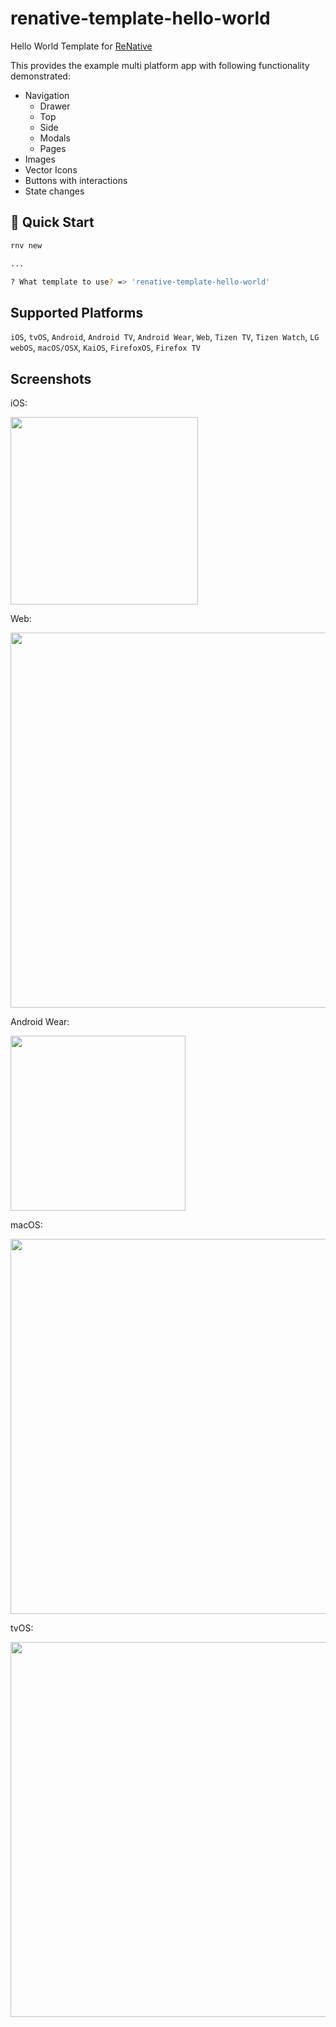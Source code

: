# renative-template-hello-world

Hello World Template for <a href="https://www.npmjs.com/package/renative">ReNative</a>

This provides the example multi platform app with following functionality demonstrated:

- Navigation
  - Drawer
  - Top
  - Side
  - Modals
  - Pages
- Images
- Vector Icons
- Buttons with interactions
- State changes


## 🚀 Quick Start

```bash
rnv new

...

? What template to use? => 'renative-template-hello-world'

```

## Supported Platforms

`iOS`, `tvOS`, `Android`, `Android TV`, `Android Wear`, `Web`, `Tizen TV`, `Tizen Watch`, `LG webOS`, `macOS/OSX`, `KaiOS`, `FirefoxOS`, `Firefox TV`

## Screenshots

iOS:

<img src="https://github.com/pavjacko/renative/blob/develop/packages/renative-template-hello-world/docs/ios.png?raw=true" width="300px" />

Web:

<img src="https://github.com/pavjacko/renative/blob/develop/packages/renative-template-hello-world/docs/web.png?raw=true" width="600px" />

Android Wear:

<img src="https://github.com/pavjacko/renative/blob/develop/packages/renative-template-hello-world/docs/androidwear.png?raw=true" width="280px" />

macOS:

<img src="https://github.com/pavjacko/renative/blob/develop/packages/renative-template-hello-world/docs/macos.png?raw=true" width="600px" />

tvOS:

<img src="https://github.com/pavjacko/renative/blob/develop/packages/renative-template-hello-world/docs/tvos.png?raw=true" width="600px" />
